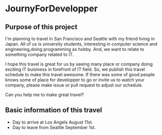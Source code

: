 # JournyForDevelopper

## Purpose of this project

I'm planning to travel in San Francisco and Seattle with my friend living in Japan.
All of us is university students, interesting in computer science and engineering,doing programming as hobby.
And, we want to relate to something company related to IT.

I hope this travel is great for us by seeing many place or company doing exciting IT buisiness in forefront of IT field.
So, we publish this travel schedule to make this travel awesome.
If there was some of good people knows some of place for developper to go or invite us to watch your company, please make issue or pull request to adjust our schedule.

Can you help me to make great travel?

## Basic information of this travel

* Day to arrive at Los Angels August 11st.
* Day to leave from Seattle September 1st.
